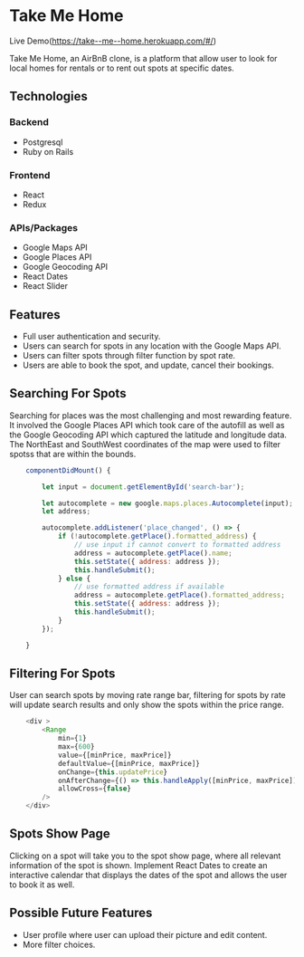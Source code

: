# Take Me Home 

Live Demo(https://take--me--home.herokuapp.com/#/)


Take Me Home, an AirBnB clone, is a platform that allow user to look for local homes for rentals or to rent out spots at specific dates.


## Technologies

### Backend

* Postgresql
* Ruby on Rails

### Frontend

* React
* Redux

### APIs/Packages

* Google Maps API
* Google Places API
* Google Geocoding API
* React Dates
* React Slider 


## Features 

* Full user authentication and security.
* Users can search for spots in any location with the Google Maps API.
* Users can filter spots through filter function by spot rate.
* Users are able to book the spot, and update, cancel their bookings.


## Searching For Spots


Searching for places was the most challenging and most rewarding feature. It involved the Google Places API which took care of the autofill as well as the Google Geocoding API which captured the latitude and longitude data. The NorthEast and SouthWest coordinates of the map were used to filter spotss that are within the bounds.

```js
    componentDidMount() {

        let input = document.getElementById('search-bar');

        let autocomplete = new google.maps.places.Autocomplete(input);
        let address;

        autocomplete.addListener('place_changed', () => {
            if (!autocomplete.getPlace().formatted_address) {
                // use input if cannot convert to formatted address
                address = autocomplete.getPlace().name;
                this.setState({ address: address });
                this.handleSubmit();
            } else {
                // use formatted address if available
                address = autocomplete.getPlace().formatted_address;
                this.setState({ address: address });
                this.handleSubmit();
            }
        });

    }
```


## Filtering For Spots

User can search spots by moving rate range bar, filtering for spots by rate will update search results and only show the spots within the price range.

```js
    <div >
        <Range
            min={1}
            max={600}
            value={[minPrice, maxPrice]}
            defaultValue={[minPrice, maxPrice]}
            onChange={this.updatePrice}
            onAfterChange={() => this.handleApply([minPrice, maxPrice])}
            allowCross={false}
        />
    </div>
```

## Spots Show Page 

Clicking on a spot will take you to the spot show page, where all relevant information of the spot is shown. Implement React Dates to create an interactive calendar that displays the dates of the spot and allows the user to book it as well. 


## Possible Future Features

* User profile where user can upload their picture and edit content.
* More filter choices.





